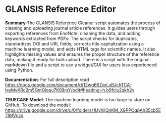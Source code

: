 # GLANSIS Reference Editor

**Summary**:The GLANSIS Reference Cleaner script automates the process of cleaning and uploading journal article references. It guides users through exporting references from EndNote, cleaning the data, and adding keywords extracted from PDFs. The script checks for duplicates, standardizes DOI and URL fields, corrects title capitalization using a machine learning model, and adds HTML tags for scientific names. It also highlights missing values and ensures the proper structure of the reference data, making it ready for bulk upload. There is a script with the original markdown file and a script to use a widget/GUI for users less experienced using Python.

**Documentation**: For full description read https://docs.google.com/document/d/12wg66ZqrLsBJchTCA-lxeMvXRc2m5GmGloqu7K88rsY/edit#heading=h.b9fciu2qkh2v

**TRUECASE Model**: The machine learning model is too large to store on GitHub. To download the model: https://drive.google.com/drive/u/0/folders/1UyhjIQnKM_X9PPOqpAh35cb5E76RVnzs
